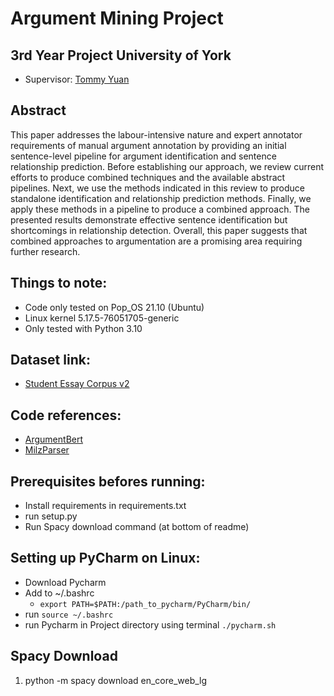 # Argument Mining Project

## 3rd Year Project University of York
- Supervisor: [Tommy Yuan](https://www-users.cs.york.ac.uk/~tommy/)

## Abstract
This paper addresses the labour-intensive nature and expert annotator requirements of manual argument annotation by providing an initial sentence-level pipeline for argument identification and sentence relationship prediction. Before establishing our approach, we review current efforts to produce combined techniques and the available abstract pipelines. Next, we use the methods indicated in this review to produce standalone identification and relationship prediction methods. Finally, we apply these methods in a pipeline to produce a combined approach. The presented results demonstrate effective sentence identification but shortcomings in relationship detection. Overall, this paper suggests that combined approaches to argumentation are a promising area requiring further research.

## Things to note:
- Code only tested on Pop_OS 21.10 (Ubuntu)
- Linux kernel 5.17.5-76051705-generic
- Only tested with Python 3.10

## Dataset link:
- [Student Essay Corpus v2](https://tudatalib.ulb.tu-darmstadt.de/handle/tudatalib/2422)

## Code references:
- [ArgumentBert](https://github.com/negedng/argument_BERT/)
- [MilzParser](https://github.com/Milzi/arguEParser)

## Prerequisites befores running:
- Install requirements in requirements.txt
- run setup.py
- Run Spacy download command (at bottom of readme)

## Setting up PyCharm on Linux:
- Download Pycharm
- Add to ~/.bashrc
  - `export PATH=$PATH:/path_to_pycharm/PyCharm/bin/`
- run `source ~/.bashrc`
- run Pycharm in Project directory using terminal `./pycharm.sh`


## Spacy Download
1. python -m spacy download en_core_web_lg

